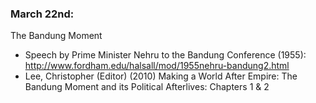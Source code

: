 ### March 22nd:

The Bandung Moment

- Speech by Prime Minister Nehru to the Bandung Conference (1955): http://www.fordham.edu/halsall/mod/1955nehru-bandung2.html
- Lee, Christopher (Editor) (2010) Making a World After Empire: The Bandung Moment and its Political Afterlives: Chapters 1 & 2
